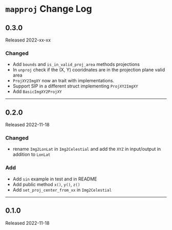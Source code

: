 # `mapproj` Change Log

## 0.3.0

Released 2022-xx-xx

### Changed

* Add `bounds` and  `is_in_valid_proj_area` methods projections
* In `unproj` check if the (X, Y) cooridnates are in the projection plane valid area
* `ProjXY2ImgXY` now an trait with implementations.
* Support SIP in a different struct implementing `ProjXY2ImgXY`
* Add `BasicImgXY2ProjXY`

--------------------------------------------------------------------------------


## 0.2.0

Released 2022-11-18

### Changed

* rename `Img2LonLat` in `Img2Celestial` and add the `XYZ` in input/output
  in addition to `LonLat`

### Add

* Add `sin` example in test and in README
* Add public method `x()`, `y()`, `z()`
* Add `set_proj_center_from_xx` in `Img2Celestial`

--------------------------------------------------------------------------------


## 0.1.0

Released 2022-11-18


